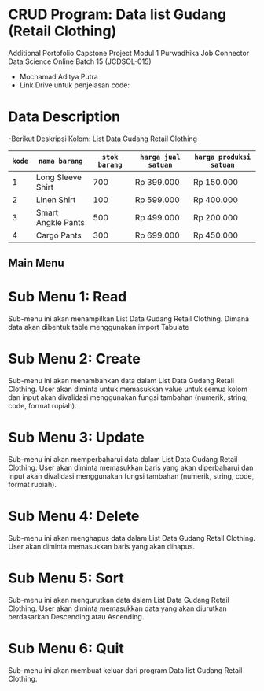 # CRUD Program: Data list Gudang (Retail Clothing) 
Additional Portofolio Capstone Project Modul 1 Purwadhika Job Connector Data Science Online Batch 15 (JCDSOL-015)
- Mochamad Aditya Putra
- Link Drive untuk penjelasan code:

# Data Description
-Berikut Deskripsi Kolom:
                                                           List Data Gudang Retail Clothing

| `kode`                 | `nama barang`                    | `stok barang`           | `harga jual satuan`              | `harga produksi satuan`                 |
|------------------------|----------------------------------|-------------------------|----------------------------------|-----------------------------------------|
| 1                      | Long Sleeve Shirt                |    700                  |     Rp 399.000                   |   Rp 150.000                            |
| 2                      | Linen Shirt                      |    100                  |     Rp 599.000                   |   Rp 400.000                            |
| 3                      | Smart Angkle Pants               |    500                  |     Rp 499.000                   |   Rp 200.000                            |
| 4                      | Cargo Pants                      |    300                  |     Rp 699.000                   |   Rp 450.000                            |



## Main Menu
# Sub Menu 1: Read
Sub-menu ini akan menampilkan List Data Gudang Retail Clothing. Dimana data akan dibentuk table menggunakan import Tabulate
# Sub Menu 2: Create
Sub-menu ini akan menambahkan data dalam List Data Gudang Retail Clothing. User akan diminta untuk memasukkan value untuk semua kolom dan input akan divalidasi menggunakan fungsi tambahan (numerik, string, code, format rupiah).
# Sub Menu 3: Update
Sub-menu ini akan memperbaharui data dalam List Data Gudang Retail Clothing. User akan diminta memasukkan baris yang akan diperbaharui dan input akan divalidasi menggunakan fungsi tambahan (numerik, string, code, format rupiah).
# Sub Menu 4: Delete
Sub-menu ini akan menghapus data dalam List Data Gudang Retail Clothing. User akan diminta memasukkan baris yang akan dihapus.
# Sub Menu 5: Sort
Sub-menu ini akan mengurutkan data dalam List Data Gudang Retail Clothing. User akan diminta memasukkan data yang akan diurutkan berdasarkan Descending atau Ascending.
# Sub Menu 6: Quit
Sub-menu ini akan membuat keluar dari program Data list Gudang Retail Clothing.
